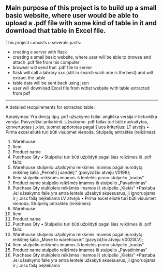 Main purpose of this project is to build up a small basic website, where user would be able to upload a .pdf file with some kind of table in it and download that table in Excel file.
-------------------------------------------------------
This project consists o severals parts:
- creating a server with flask
- creating a small basic website, where user will be able to browse and attach .pdf file from his computer
- browser will send that .pdf file to server
- flask will call a labrary xxx (still in search wich one is the best) and will extract the table
- table data will be sent back using json
- user will download Excel file from wthat website with table extracted from pdf

--------------------------------------------------------
A detailed recquirements for extracted table:


Aprašymas:
Yra dviejų tipų .pdf užsakymo failai: angliška versija ir lietuviška versija. Pavyzdžiai prikabinti.
Užsakymo .pdf failas turi būti nuskaitytas, konvertuotas į .xlsx, tuomet apdorotas pagal šiuos kriterijus:
LT atvejis
•	Pirma excel eilutė turi būti visuomet vienoda. Stulpelių antraštės (reikšmės):
1.	Warehouse
2.	Item
3.	Product name
4.	Purchase Qty
•	Stulpeliai turi būti užpildyti pagal šias reikšmes iš .pdf failo:
1.	Warehouse stulpelio užpildymo reikšmės imamos pagal nurodytą reikšmę šalia „Perkelti į sandėlį:“ (pavyzdžio atveju V0198);
2.	Item stulpelio reikšmės imamos iš lentelės pirmo stulpelio „kodas“
3.	Product name stulpelio reikšmės imamos iš stulpelio „Pavadinimas“
4.	Purchase Qty stuklpleio reikšmės imamos iš stulpelio „Kiekis“
*Pastaba
Jei užsakymo faile yra antra lentelė užsakyti aksesuarus, ji ignoruojama ir į .xlsx failą neįkeliama 
LV atvejis
•	Pirma excel eilutė turi būti visuomet vienoda. Stulpelių antraštės (reikšmės):
1.	Warehouse
2.	Item
3.	Product name
4.	Purchase Qty
•	Stulpeliai turi būti užpildyti pagal šias reikšmes iš .pdf failo:
1.	Warehouse stulpelio užpildymo reikšmės imamos pagal nurodytą reikšmę šalia „Move to warehouse:“ (pavyzdžio atveju V0020LV);
2.	Item stulpelio reikšmės imamos iš lentelės pirmo stulpelio „kodas“
3.	Product name stulpelio reikšmės imamos iš stulpelio „Pavadinimas“
4.	Purchase Qty stuklpleio reikšmės imamos iš stulpelio „Kiekis“
*Pastaba
Jei užsakymo faile yra antra lentelė užsakyti aksesuarus, ji ignoruojama ir į .xlsx failą neįkeliama 

